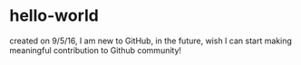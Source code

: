 # hello-world
created on 9/5/16, I am new to GitHub, in the future, wish I can start making meaningful contribution to Github community!
